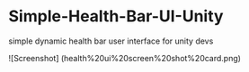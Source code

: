 # Simple-Health-Bar-UI-Unity
simple dynamic health bar user interface for unity devs

![Screenshot] (health%20ui%20screen%20shot%20card.png)
